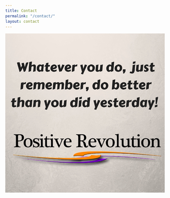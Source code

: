 ```yaml
---
title: Contact
permalink: "/contact/"
layout: contact
---
```


![Better than yesterday.jpg](/uploads/Better%20than%20yesterday.jpg)